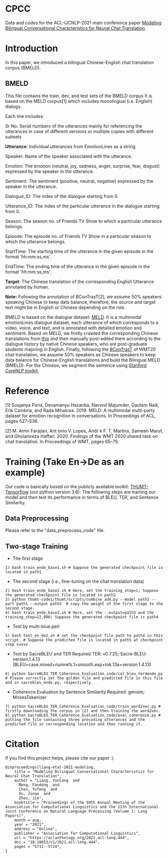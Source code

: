 # CPCC
Data and codes for the ACL-IJCNLP-2021 main conference paper [Modeling Bilingual Conversational Characteristics for Neural Chat Translation](https://aclanthology.org/2021.acl-long.444/).

# Introduction

In this paper, we introduced a bilingual Chinese-English chat translation corpus (BMELD).

## BMELD

This file contains the train, dev, and test sets of the BMELD corpus
It is based on the MELD corpus[1] which includes monolingual (i.e. English) dialogs. 

Each line includes:

  Sr No.  Serial numbers of the utterances mainly for referencing the utterances in case of different versions or multiple copies with different subsets
  
  **Utterance**:  Individual utterances from EmotionLines as a string.
  
  Speaker:  Name of the speaker associated with the utterance.
  
  Emotion:  The emotion (neutral, joy, sadness, anger, surprise, fear, disgust) expressed by the speaker in the utterance.
  
  Sentiment:  The sentiment (positive, neutral, negative) expressed by the speaker in the utterance.
  
  Dialogue_ID:  The index of the dialogue starting from 0.
  
  Utterance_ID: The index of the particular utterance in the dialogue starting from 0.
  
  Season: The season no. of Friends TV Show to which a particular utterance belongs.
  
  Episode:  The episode no. of Friends TV Show in a particular season to which the utterance belongs.
  
  StartTime:  The starting time of the utterance in the given episode in the format 'hh:mm:ss,ms'.
  
  EndTime:  The ending time of the utterance in the given episode in the format 'hh:mm:ss,ms'.
  
  **Target**: The Chinese translation of the corresponding English Utterance annotated by human.


**Note:** Following the annotation of BConTrasT[2], we assume 50% speakers speaking Chinese to keep data balance, therefore, the source and target text might be in English or Chinese depending on the role.

BMELD is based on the dialogue dataset: [MELD](https://github.com/declare-lab/MELD). It is a multimodal emotionLines dialogue dataset, each utterance of which corresponds to a video, voice, and text, and is annotated with detailed emotion and sentiment. Based on MELD, we firstly crawled the corresponding Chinese translations from [this](https://www.zimutiantang.com/) and then manually post-edited them according to the dialogue history by native Chinese speakers, who are post-graduate students majoring in English. Finally, following the [BConTrasT](https://github.com/Unbabel/BConTrasT) of WMT20 chat translation, we assume 50\% speakers as Chinese speakers to keep data balance for Chinese-English translations and build the Bilingual MELD (BMELD). For the Chinese, we segment the sentence using [Stanford CoreNLP toolkit](https://stanfordnlp.github.io/CoreNLP/index.html).


# Reference


[1] Soujanya Poria, Devamanyu Hazarika, Navonil Majumder, Gautam Naik, Erik Cambria, and Rada Mihalcea. 2019. MELD: A multimodal multi-party dataset for emotion recognition in conversations. In Proceedings of ACL, pages 527–536.

[2] M. Amin Farajian, Ant ́onio V. Lopes, Andr ́e F. T. Martins, Sameen Maruf, and Gholamreza Haffari. 2020. Findings of the WMT 2020 shared task on chat translation. In Proceedings of WMT, pages 65–75.


# Training (Take En->De as an example)
Our code is basically based on the publicly available toolkit: [THUMT-Tensorflow](https://github.com/THUNLP-MT/THUMT) (our python version 3.6).
The following steps are training our model and then test its performance in terms of BLEU, TER, and Sentence Similarity.

## Data Preprocessing
Please refer to the "data_preprocess_code" file.

## Two-stage Training

+ The first stage

```
1) bash train_ende_base1.sh # Suppose the generated checkpoint file is located in path1
```
+ The second stage (i.e., fine-tuning on the chat translation data)

```
2) bash train_ende_base2.sh # Here, set the training_step=1; Suppose the generated checkpoint file is located in path2
3) python thumt-code1/thumt/scripts/combine_add.py --model path2 --part path1 --output path3  # copy the weight of the first stage to the second stage.
4) bash train_ende_base2.sh # Here, set the --output=path3 and the training_step=22,000; Suppose the generated checkpoint file is path4
```
+ Test by multi-blue.perl

```
5) bash test_en_de2.sh # set the checkpoint file path to path4 in this script. # Suppose the predicted file is located in path5 at checkpoint step xxxxx
```
+ Test by SacreBLEU and TER
Required TER: v0.7.25; Sacre-BLEU: version.1.4.13 (BLEU+case.mixed+numrefs.1+smooth.exp+tok.13a+version.1.4.13)

```
6) python SacreBLEU_TER_Coherence_Evaluation_code/cal_bleu_ter4ende.py # Please correctly set the golden file and predicted file in this file and in sacrebleu_ende.py, respectively.
```

+ Coherence Evaluation by Sentence Similarity
Required: gensim; MosesTokenizer

```
7) python SacreBLEU_TER_Coherence_Evaluation_code/train_word2vec.py # firstly downloading the corpus in [2] and then training the word2vec.
8) python SacreBLEU_TER_Coherence_Evaluation_code/eval_coherence.py # putting the file containing three precoding utterances and the predicted file in corresponding location and then running it.
```

# Citation
If you find this project helps, please cite our paper :)

```
@inproceedings{liang-etal-2021-modeling,
    title = "Modeling Bilingual Conversational Characteristics for Neural Chat Translation",
    author = "Liang, Yunlong  and
      Meng, Fandong  and
      Chen, Yufeng  and
      Xu, Jinan  and
      Zhou, Jie",
    booktitle = "Proceedings of the 59th Annual Meeting of the Association for Computational Linguistics and the 11th International Joint Conference on Natural Language Processing (Volume 1: Long Papers)",
    month = aug,
    year = "2021",
    address = "Online",
    publisher = "Association for Computational Linguistics",
    url = "https://aclanthology.org/2021.acl-long.444",
    doi = "10.18653/v1/2021.acl-long.444",
    pages = "5711--5724",
}
```
